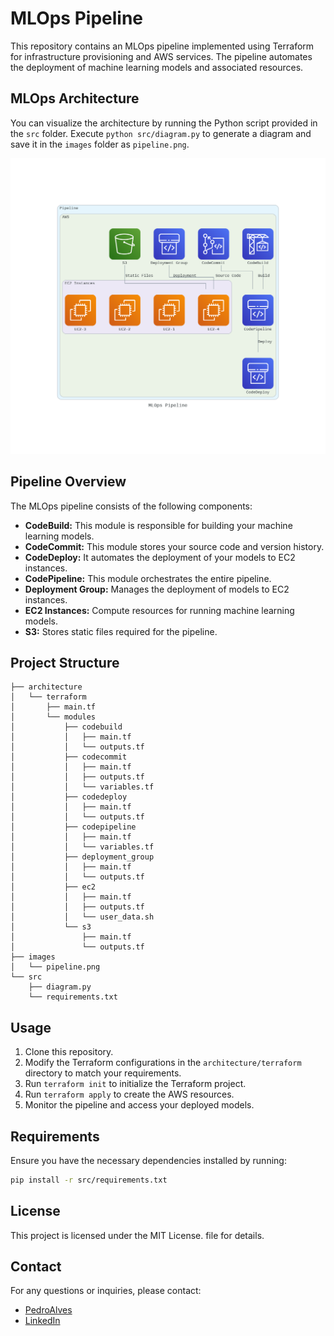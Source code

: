 # MLOps Pipeline

This repository contains an MLOps pipeline implemented using Terraform for infrastructure provisioning and AWS services. The pipeline automates the deployment of machine learning models and associated resources.

## MLOps Architecture

You can visualize the architecture by running the Python script provided in the `src` folder. Execute `python src/diagram.py` to generate a diagram and save it in the `images` folder as `pipeline.png`.

![Pipeline Architecture](images/pipeline.png)

## Pipeline Overview

The MLOps pipeline consists of the following components:

- **CodeBuild:** This module is responsible for building your machine learning models.
- **CodeCommit:** This module stores your source code and version history.
- **CodeDeploy:** It automates the deployment of your models to EC2 instances.
- **CodePipeline:** This module orchestrates the entire pipeline.
- **Deployment Group:** Manages the deployment of models to EC2 instances.
- **EC2 Instances:** Compute resources for running machine learning models.
- **S3:** Stores static files required for the pipeline.

## Project Structure

```
├── architecture
│   └── terraform
│       ├── main.tf
│       └── modules
│           ├── codebuild
│           │   ├── main.tf
│           │   └── outputs.tf
│           ├── codecommit
│           │   ├── main.tf
│           │   ├── outputs.tf
│           │   └── variables.tf
│           ├── codedeploy
│           │   ├── main.tf
│           │   └── outputs.tf
│           ├── codepipeline
│           │   ├── main.tf
│           │   └── variables.tf
│           ├── deployment_group
│           │   ├── main.tf
│           │   └── outputs.tf
│           ├── ec2
│           │   ├── main.tf
│           │   ├── outputs.tf
│           │   └── user_data.sh
│           └── s3
│               ├── main.tf
│               └── outputs.tf
├── images
│   └── pipeline.png
└── src
    ├── diagram.py
    └── requirements.txt
```

## Usage

1. Clone this repository.
2. Modify the Terraform configurations in the `architecture/terraform` directory to match your requirements.
3. Run `terraform init` to initialize the Terraform project.
4. Run `terraform apply` to create the AWS resources.
5. Monitor the pipeline and access your deployed models.

## Requirements

Ensure you have the necessary dependencies installed by running:

```bash
pip install -r src/requirements.txt
``````

## License

This project is licensed under the MIT License. file for details.

## Contact

For any questions or inquiries, please contact:

- [PedroAlves](pedroalves0409@gmail.com)
- [LinkedIn](https://www.linkedin.com/in/pedro-a-d-s/)
